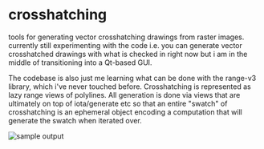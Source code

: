# crosshatching
tools for generating vector crosshatching drawings from raster images. currently still  experimenting with the code i.e. you can generate vector crosshatched drawings with what is checked in right now but i am in the middle of transitioning into a Qt-based GUI.

The codebase is also just me learning what can be done with the range-v3 library, which i've never touched before. Crosshatching is represented as lazy range views of polylines. All generation is done via views that are ultimately on top of iota/generate etc so that an entire "swatch" of crosshatching is an ephemeral object encoding a computation that will generate the swatch when iterated over.

![sample output](http://jwezorek.com/wp-content/uploads/2022/03/grace_ch.png)
